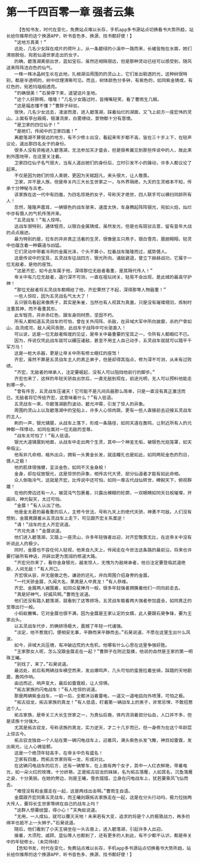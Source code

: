 # 第一千四百零一章 强者云集
        【告知书友，时代在变化，免费站点难以长存，手机app多书源站点切换看书大势所趋，站长给你推荐的这个换源APP，听书音色多、换源、找书都好使！】
       “这地方真美！”
       远处，几名少女踩在成片的荷叶上，从一条碧绿的小溪中一路而来，长裙皆拖在水面，她们清丽脱俗，宛若仙道世家走出的女子。
       的确，碧落湖美丽出世，蓝如宝石，虽然还相隔很远，但是那种灵动已经可以感受到，随风送来阵阵洁白色的仙气。
       一株一株冰晶树生长在此地，扎根湖泊周围的的灵山上，它们发出剔透的光，这种树很特别，都是半透明的，树中纹理清晰可见。而且，树体颜色分多钟，有紫色的，如同紫金铸成，有红色的，宛若玛瑙般透亮。
       “的确很美！”石昊停下来，遥望这片圣地。
       “这个人好胖啊，嘻嘻！”几名少女路过时，皆掩嘴轻笑，看了曹雨生几眼。
       “这是福态懂不懂？”曹胖子辩驳。
       很快，几名少女远去，凌波而渡，进入碧落湖，踩着灿烂的湖面，又飞上前方一座宏伟的灵山，上面有亭台殿阁，银瀑流泉，白雾缭绕，景物都十分有意境。
       “是卫家的四位仙子！”
       “是她们，传闻中的卫家四凰！”
       离碧落湖不算很远的地方，有不少修士出没，看起来年岁都不高，皆在三十岁上下，在轻声议论，道出那四名女子的身份。
       很多人没有资格进入碧落湖，无法参加天才盛会，但是很希冀见到那些传说中的人，故此来到外围地带，在这里关注着。
       卫家四位仙子名气很大，当有人道出她们的身份后，立时引发不小的躁动，许多人都议论了起来。
       不仅是因为她们的惊人美貌，更因为天赋超凡，来头很大，让人敬畏。
       卫家，并不是人族，但是帝关内三大长生世家之一，与外界隔绝，九天的生灵根本不知，传承十分神秘与古老。
       该家族在这一代中有四凰，为四名惊艳的女子，号称天才绝世，四人联手可以横扫同龄所有人！
       忽然，隆隆声震耳，一辆银色的战车驶来，速度太快，车身腾起阵阵银光，宛如火焰，灿烂中亦有慑人的气机传荡开来。
       “五灵战车！”有人惊呼。
       这战车很特别，通体锃亮，以银白金属铸成，虽然发光，但是也有斑驳古意，留有昔年大战的点点痕迹。
       最为特别的是，拉车的并非真正活着的生灵，很像是五只燕子，银白雪亮，展翅翱翔，轻灵中也蕴含着一种霸道与凶猛。
       它们灵动中带着冷冽的金属光泽，个头不算小，拉着战车隆隆而过，威势慑人。
       这是传说中的宝具，五灵战车征战四方，银光所向，诸敌避退，曾立下赫赫战功，它属于一位无敌者，是他的座驾。
       “这是齐宏，如今此车属于他，深得那位无敌者看重，是其隔代传人！”
       帝关中有几位无敌者，道行深不可测，一直在祖坛闭关，轻易不会出现，是此城的最高守护神！
       “那位无敌者将五灵战车都赐给了他，齐宏果然了不起，深得那等人物器重！”
       一些人惊叹，因为五灵战名气太大了！
       五只银鸟看起来像燕子，其实是朱雀，当然也有人视其为真凰，只是没有璀璨翎羽，炼制时注重其神，而不看重其形。
       此车锃亮，并非赤红色，跟车身同材质，坚固不朽。
       所有人都知道五灵战车的可怕，曾在关外闯阵、杀敌，在异域大军中所向披靡，杀的尸骨如山，血流成河，敌人闻风丧胆，此战车于战阵中可长驱直入！
       可以说，这是一位无敌者辉煌的见证，是帝关中最重要的宝具之一，令所有人都眼红不已。
       因为，传说仅凭此战车就可以碾压诸敌，甚至不用主人自己动手，五灵战车就就可以踏平千军万马！
       这是一桩大杀器，更是让帝关中所有修士眼红的座驾！
       齐宏，虽然不算是五灵战车主人的真正弟子，但是却得其指点，修为深不可测，从未有过败绩。
       “齐宏，无敌者的继承人，注定要崛起，没有人可以阻挡他前行的脚步。”
       齐宏也来了，这样的年轻天骄自出世后，一直无敌到现在，前途光明，无人可以预料他能走到哪一步。
       “曾有传言，五灵战车压诸天！它可能不是凡间兵器那么简单，只是一直没有真正激活而已。无敌者将它传给齐宏，这意味着什么？”有人低语。
       五灵战车一来，令碧落湖剧烈波动，碧光冲霄，引发了惊人的异象。
       周围的灵山上以及碧落湖中的宝船上，许多人心惊肉跳，更有一些人直接前去迎接五灵战车的主人。
       刷的一声，银光铺展，从战车上落下，形成一条路径，如同天道在轰鸣，让附近所有人的元神都一阵悸动，如同在面对一位无敌的至尊。
       “战车太可怕了！”有人低语。
       银光大道铺展到地面，从战车中走出两个生灵，其中一个神圣无垢，被银色光焰笼罩，如天帝临尘。
       他有非凡命相，格外出众，拥有一头黄金长发，就连瞳孔也是如此，如同两轮金色的烈日，慑人之极！
       他的肌体很强健，呈淡金色，如同不灭金身般！
       金身，却在绽放银光，这是惊世的异象，相传古代大贤、部分仙道者才能有如此命相。
       众人倒吸冷气，这就是齐宏，比传说中还可怕，如同一尊古代战仙转世，睥睨天下，俯视群雄！
       在他的旁边还有一人，被混沌气包裹着，只露出模糊的轮廓，一双眼睛如同天日般璀璨，开阖间，神光裂天，太过可怕。
       “金展！”有人认出了他。
       他是金太君的最看重的后人，主修今世法，号称九天上的绝代天骄，神勇不可敌。人们没有想到，金展竟跟着从五灵战车上走下，可见跟齐宏关系莫逆！
       “请！”战车的主人齐宏说道。
       “齐兄先请！”金展说道。
       他们进入碧落湖，又踏上一座灵山，许多年轻强者出迎，对齐宏敬畏无比，在这帝关中没有听说此人的极少。
       同时，金展也不容任何人轻视，他来自九天上，传闻走在今世法这条路的最前沿，将来也许要打破所有神话，开辟出更为宽阔的修道大路。
       “齐宏兄你来了，看你金身银光，越发惊人，无愧为为敌继承者，他日注定要登临武道绝巅，人间无敌！”有人开口。
       齐宏很从容，并无倨傲之色，谦逊的还礼，并向周围介绍身旁的金展。
       “一代天骄金展，久闻大名，果真是人中真龙！”有人恭维。
       齐宏、金展两人被围着，如同众星捧月一般，很多年轻强者拥簇着他们一同向前走去。
       “真是好神气，好威风啊。”曹雨生说道。
       他们还没有踏入碧落湖，就看到了这等排场，五灵战车载着两大强者参加盛会，如同真正的至尊出行一般。
       小蚂蚁撇嘴，它对金展也很不满，因为金展是王家认定的女婿，此人要跟石昊争锋，要为王家出头。
       以五灵战车代步，的确排场极大，震撼了年轻一代诸强。
       “淡定，他不惹我们，便相安无事，平静而来平静而去。”石昊说道，不愿在这里生出什么风波。
       如今，异域大兵压境，有冲破边荒的大危机，他哪有什么心思在这里争强好胜。
       “王家那女人呢，怎么没跟金展走在一起？”曹胖子在附近踅摸，他说的自然是王家的第一明珠王曦。
       “别找了，来了。”石昊说道。
       最远处，前后有两辆战车横空而来，发出爆鸣声，几头可怕的蛮兽拉着坐骑，踩踏的天地剧震，轰鸣作响。
       由远而近，响声变大，最后如雷霆般，让人惊惧。
       “拓古家族的闪电战车！”有人吃惊的说道。
       那是两辆紫金战车，一前一后，全都沐浴着雷电，一道又一道电弧向外喷薄，可怕之极。
       “拓古驭龙，拓古家族的真龙！”有人低语，盯着第一辆战车上的男子，非常忌惮，不敢招惹这个人。
       拓古家族，是帝关三大长生世家之一，为真仙后裔，体内流淌着部分仙血，人口并不多，但是该族十分强大。
       尤其是拓古驭龙，号称该族的真龙，实力逆天，才二十几岁而已，但一身修为在这个年龄层上惊古今。
       拓古驭龙独自一个人站在第一辆闪电战车上，迎着风，满头紫色长发飞舞，神目如雷霆，发出紫光，让人心魄皆颤。
       这是一个绝顶年轻高手，在帝关中负有盛名！
       卫家有四凰，而拓古世家则有一龙，形成对比。
       在这辆闪电战车的后方，还有一辆辇车，在上面有两个女子，其中一人红衣鲜艳，带着电光，如一朵火红的玫瑰，十分娇艳，正是拓古驭龙的妹妹，名为拓古落雁，人如其名，沉鱼落雁之姿，十分美丽。在她的旁边，则是王曦，雪衣猎猎，立身在闪电战车上，犹若要乘风飞仙而去。
       “难怪没有和金展走在一起，这是两线出击啊。”曹雨生自语。
       金展跟齐宏同乘五灵战车，而王曦则跟拓古家族走在一起，这是在分头行动吗，极力拉拢两大传人，要将长生世家等绑在自己的战车上吗？
       “这群人想要结盟，得小心！”天角蚁说道。
       “无用，一人成仙，就可以覆灭天地！未来若有大变，追求的将是个人的极致战力，再多的绵羊也抵不上一头狮子。”石昊说道。
       随后，他们看到了小天王骑坐在一头古兽上，进入碧落湖，引起许多人出迎。
       接着，大须陀、戚顾、蓝仙等人也都到了，还有更多的人到此，有不少都不认识，都是帝关中的年轻修士。（未完待续）
       【告知书友，时代在变化，免费站点难以长存，手机app多书源站点切换看书大势所趋，站长给你推荐的这个换源APP，听书音色多、换源、找书都好使！】